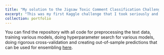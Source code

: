 ```yaml
---
title: "My solution to the Jigsaw Toxic Comment Classification Challenge on Kaggle"
excerpt: "This was my first Kaggle challenge that I took seriously and I managed to get into the top 3% (119th place out of 4550 teams) - nothing to brag about, but a great learning experience nonetheless. You can find my solution [here](https://github.com/mjboos/jigsaw)."
collection: portfolio
---
```


You can find the repository with all code for preprocessing the text data, training various models, doing hyperparameter search for various models, doing rigorous cross-validation and creating out-of-sample predictions that can be used for ensembling [here](https://github.com/mjboos/jigsaw).
